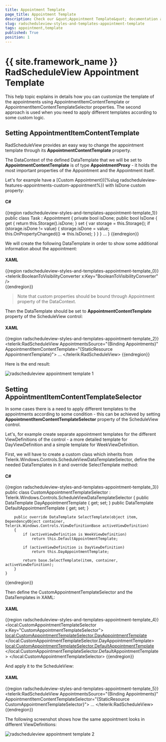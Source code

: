 ```yaml
---
title: Appointment Template
page_title: Appointment Template
description: Check our &quot;Appointment Template&quot; documentation article for the RadScheduleView {{ site.framework_name }} control.
slug: radscheduleview-styles-and-templates-appointment-template
tags: appointment,template
published: True
position: 1
---
```


# {{ site.framework_name }} RadScheduleView Appointment Template

This help topic explains in details how you can customize the template of the appointments using AppointmentItemContentTemplate or AppointmentItemContentTemplateSelector properties. The second approach is used when you need to apply different templates according to some custom logic.

## Setting AppointmentItemContentTemplate

RadScheduleView provides an easy way to change the appointment template through its __AppointmentContentTemplate__ property.

The DataContext of the defined DataTemplate that we will be set to __AppointmentContentTemplate__ is of type __AppointmentProxy__ - it holds the most important properties of the Appointment and the Appointment itself. 

Let's for example have a [Custom Appointment]({%slug radscheduleview-features-appointments-custom-appointment%}) with IsDone custom property:

#### __C#__

{{region radscheduleview-styles-and-templates-appointment-template_1}}
	public class Task : Appointment
	{
	    private bool isDone;
	    public bool IsDone
	    {
	        get
	        {
	            return this.Storage<Task>().isDone;
	        }
	        set
	        {
	            var storage = this.Storage<Task>();
	            if (storage.isDone != value)
	            {
	                storage.isDone = value;
	                this.OnPropertyChanged(() => this.IsDone);
	            }
	        }
	    }
		...
	}
{{endregion}}

We will create the following DataTemplate in order to show some additional information about the appointment:

#### __XAML__

{{region radscheduleview-styles-and-templates-appointment-template_0}}
	<telerik:BooleanToVisibilityConverter x:Key="BooleanToVisibilityConverter" />
	<DataTemplate x:Key="AppointmentTemplate">
		<StackPanel>
			<TextBlock Text="{Binding Subject}" TextWrapping="Wrap" TextTrimming="WordEllipsis"/>
			<TextBlock Text="{Binding Body}" FontStyle="Italic" TextWrapping="Wrap" TextTrimming="WordEllipsis"/>
			<TextBlock Text="Finished" Foreground="Red" Visibility="{Binding Appointment.IsDone, Converter={StaticResource BooleanToVisibilityConverter}}" />            
		</StackPanel>
	</DataTemplate>
{{endregion}}

>Note that custom properties should be bound through Appointment property of the DataContext.

Then the DataTemplate should be set to __AppointmentContentTemplate__ property of the ScheduleView control:        

#### __XAML__

{{region radscheduleview-styles-and-templates-appointment-template_2}}
	<telerik:RadScheduleView 
			AppointmentsSource="{Binding Appointments}"						
			AppointmentItemContentTemplate="{StaticResource AppointmentTemplate}">
		...
	</telerik:RadScheduleView>
{{endregion}}

Here is the end result:

![radscheduleview appointment template 1](images/radscheduleview_appointment_template_1.png)

## Setting AppointmentItemContentTemplateSelector

In some cases there is a need to apply different templates to the appointments according to some condition - this can be achieved by setting __AppointmentItemContentTemplateSelector__ property of the ScheduleView control.

Let's, for example create separate appointment templates for the different ViewDefinitions of the control - a more detailed template for DayViewDefinition and a simple template for WeekViewDefinition.

First, we will have to create a custom class which inherits from Telerik.Windows.Controls.ScheduleViewDataTemplateSelector, define the needed DataTemplates in it and override SelectTemplate method:

#### __C#__

{{region radscheduleview-styles-and-templates-appointment-template_3}}
	public class CustomAppointmentTemplateSelector : Telerik.Windows.Controls.ScheduleViewDataTemplateSelector
	{
	    public DataTemplate DayAppointmentTemplate { get; set; }
		public DataTemplate DefaultAppointmentTemplate { get; set; }
			
	
		public override DataTemplate SelectTemplate(object item, DependencyObject container, Telerik.Windows.Controls.ViewDefinitionBase activeViewDefinition)
		{
	        if (activeViewDefinition is WeekViewDefinition)
	            return this.DefaultAppointmentTemplate;
	
			if (activeViewDefinition is DayViewDefinition)
				return this.DayAppointmentTemplate;		
	
			return base.SelectTemplate(item, container, activeViewDefinition);
		}
	}
{{endregion}}

Then define the CustomAppointmentTemplateSelector and the DataTemplates in XAML:

#### __XAML__

{{region radscheduleview-styles-and-templates-appointment-template_4}}
	<local:CustomAppointmentTemplateSelector x:Key="CustomAppointmentTemplateSelector">
	    <local:CustomAppointmentTemplateSelector.DayAppointmentTemplate>
	        <DataTemplate>
	            <StackPanel>
	                <TextBlock Text="{Binding Subject}" TextWrapping="Wrap" TextTrimming="WordEllipsis"/>
	                <TextBlock Text="{Binding Body}" TextWrapping="Wrap" TextTrimming="WordEllipsis"/>
	                <TextBlock Text="Finished" Foreground="Red" Visibility="{Binding Appointment.IsDone, Converter={StaticResource BooleanToVisibilityConverter}}" />
	            </StackPanel>
	        </DataTemplate>
	    </local:CustomAppointmentTemplateSelector.DayAppointmentTemplate>
	    <local:CustomAppointmentTemplateSelector.DefaultAppointmentTemplate>
	        <DataTemplate>
	            <TextBlock Text="{Binding Subject}" TextWrapping="Wrap" TextTrimming="WordEllipsis"/>
	        </DataTemplate>
	    </local:CustomAppointmentTemplateSelector.DefaultAppointmentTemplate>
	</local:CustomAppointmentTemplateSelector>
{{endregion}}

And apply it to the ScheduleView:

#### __XAML__

{{region radscheduleview-styles-and-templates-appointment-template_5}}
	<telerik:RadScheduleView 
			AppointmentsSource="{Binding Appointments}"						
			AppointmentItemContentTemplateSelector="{StaticResource CustomAppointmentTemplateSelector}">
			...
	</telerik:RadScheduleView>
{{endregion}}

The following screenshot shows how the same appointment looks in different ViewDefinitions:

![radscheduleview appointment template 2](images/radscheduleview_appointment_template_2.png)
